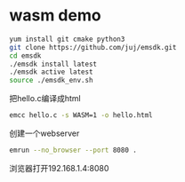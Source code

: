 # wasm demo

``` bash
yum install git cmake python3
git clone https://github.com/juj/emsdk.git
cd emsdk
./emsdk install latest
./emsdk active latest
source ./emsdk_env.sh
```

把hello.c编译成html
``` bash
emcc hello.c -s WASM=1 -o hello.html
```

创建一个webserver
``` bash
emrun --no_browser --port 8080 .
```
浏览器打开192.168.1.4:8080